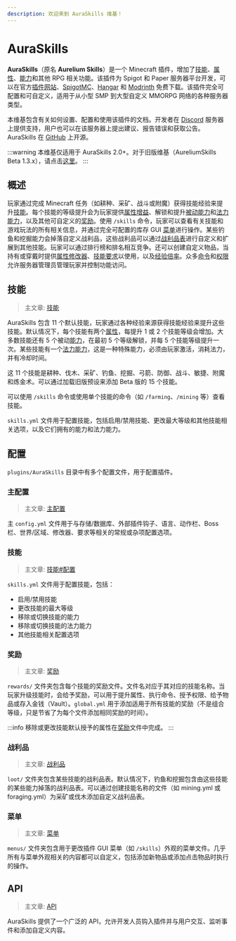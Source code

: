 ```yaml
---
description: 欢迎来到 AuraSkills 维基！
---
```


# AuraSkills

**AuraSkills**（原名 **Aurelium Skills**）是一个 Minecraft 插件，增加了[技能](skills/)、[属性](stats/)、[能力](abilities.md)和其他 RPG 相关功能。该插件为 Spigot 和 Paper 服务器平台开发，可以在官方[插件网站](https://aurelium.dev/auraskills/download)、[SpigotMC](https://www.spigotmc.org/resources/81069/)、[Hangar](https://hangar.papermc.io/Archy/AuraSkills) 和 [Modrinth](https://modrinth.com/plugin/auraskills) 免费下载。该插件完全可配置和可自定义，适用于从小型 SMP 到大型自定义 MMORPG 网络的各种服务器类型。

本维基包含有关如何设置、配置和使用该插件的文档。开发者在 [Discord](https://discord.gg/Bh2EZfB) 服务器上提供支持，用户也可以在该服务器上提出建议、报告错误和获取公告。AuraSkills 在 [GitHub](https://github.com/Archy-X/AuraSkills) 上开源。

:::warning
本维基仅适用于 AuraSkills 2.0+。对于旧版维基（AureliumSkills Beta 1.3.x），请点击[这里](https://app.gitbook.com/o/-Mf1Cqap-T455k8cLLbf/s/-Mf1ApP15HhRtnWXpe0T/)。
:::

## 概述

玩家通过完成 Minecraft 任务（如耕种、采矿、战斗或附魔）获得技能经验来提升[技能](skills/)。每个技能的等级提升会为玩家提供[属性增益](stats/)、解锁和提升[被动能力](abilities.md)和[法力能力](mana-abilities.md)，以及其他可自定义的[奖励](rewards.md)。使用 `/skills` 命令，玩家可以查看有关技能和游戏玩法的所有相关信息，并通过完全可配置的库存 GUI [菜单](menus.md)进行操作。某些钓鱼和挖掘能力会掉落自定义战利品，这些战利品可以通过[战利品表](loot.md)进行自定义和扩展到其他技能。玩家可以通过排行榜和排名相互竞争。还可以创建自定义物品，当持有或穿戴时提供[属性修改器](stats/stat-modifiers.md)、[技能要求](skills/item-requirements.md)以使用，以及[经验倍率](skills/xp-multipliers.md#item-and-armor-multipliers)。众多[命令](commands.md)和[权限](permissions.md)允许服务器管理员管理玩家并控制功能访问。

## 技能

> 主文章: [技能](skills/)

AuraSkills 包含 11 个默认技能，玩家通过各种经验来源获得技能经验来提升这些技能。默认情况下，每个技能有两个[属性](stats/)，每提升 1 或 2 个技能等级会增加。大多数技能还有 5 个被动[能力](abilities.md)，在最初 5 个等级解锁，并每 5 个技能等级提升一次。某些技能有一个[法力能力](mana-abilities.md)，这是一种特殊能力，必须由玩家激活，消耗法力，并有冷却时间。

这 11 个技能是耕种、伐木、采矿、钓鱼、挖掘、弓箭、防御、战斗、敏捷、附魔和炼金术。可以通过加载旧版预设来添加 Beta 版的 15 个技能。

可以使用 `/skills` 命令或使用单个技能的命令（如 `/farming`、`/mining` 等）查看技能。

`skills.yml` 文件用于配置技能，包括启用/禁用技能、更改最大等级和其他技能相关选项，以及它们拥有的能力和法力能力。

## 配置

`plugins/AuraSkills` 目录中有多个配置文件，用于配置插件。

### 主配置

> 主文章: [主配置](main-config/)

主 `config.yml` 文件用于与存储/数据库、外部插件钩子、语言、动作栏、Boss 栏、世界/区域、修改器、要求等相关的常规或杂项配置选项。

### 技能

> 主文章: [技能#配置](https://github.com/Archy-X/AureliumSkills)

`skills.yml` 文件用于配置技能，包括：

* 启用/禁用技能
* 更改技能的最大等级
* 移除或切换技能的能力
* 移除或切换技能的法力能力
* 其他技能相关配置选项

### 奖励

> 主文章: [奖励](rewards.md)

`rewards/` 文件夹包含每个技能的奖励文件。文件名对应于其对应的技能名称。当玩家升级技能时，会给予奖励，可以用于提升属性、执行命令、授予权限、给予物品或存入金钱（Vault）。`global.yml` 用于添加适用于所有技能的奖励（不是组合等级，只是节省了为每个文件添加相同奖励的时间）。

:::info
移除或更改技能默认授予的属性在[奖励](rewards.md)文件中完成。
:::

### 战利品

> 主文章: [战利品](loot.md)

`loot/` 文件夹包含某些技能的战利品表。默认情况下，钓鱼和挖掘包含由这些技能的某些能力掉落的战利品表。可以通过创建技能名称的文件（如 mining.yml 或 foraging.yml）为采矿或伐木添加自定义战利品表。

### 菜单

> 主文章: [菜单](menus.md)

`menus/` 文件夹包含用于更改插件 GUI 菜单（如 `/skills`）外观的菜单文件。几乎所有与菜单外观相关的内容都可以自定义，包括添加新物品或添加点击物品时执行的操作。

## API

> 主文章: [API](api.md)

AuraSkills 提供了一个广泛的 API，允许开发人员钩入插件并与用户交互、监听事件和添加自定义内容。